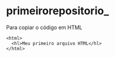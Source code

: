 # primeirorepositorio_

Para copiar o código em HTML
```
<html>
  <hl>Meu primeiro arquivo HTML</hl>
</html>
```
